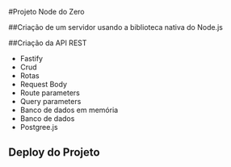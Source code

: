 #Projeto Node do Zero

##Criação de um servidor usando a biblioteca nativa do Node.js

##Criação da API REST

- Fastify
- Crud
 - Rotas
 - Request Body
 - Route parameters
 - Query parameters
- Banco de dados em memória
- Banco de dados
 - Postgree.js

## Deploy do Projeto